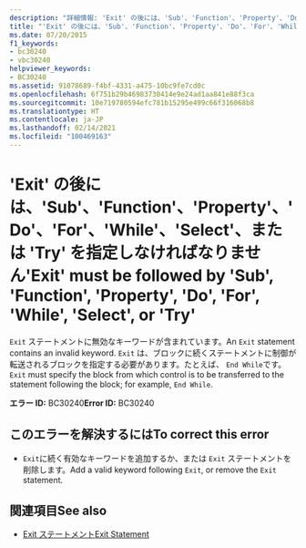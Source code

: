 ```yaml
---
description: "詳細情報: 'Exit' の後には、'Sub'、'Function'、'Property'、'Do'、'For'、'While'、'Select'、または 'Try' を指定しなければなりません"
title: "'Exit' の後には、'Sub'、'Function'、'Property'、'Do'、'For'、'While'、'Select'、または 'Try' を指定しなければなりません"
ms.date: 07/20/2015
f1_keywords:
- bc30240
- vbc30240
helpviewer_keywords:
- BC30240
ms.assetid: 91078689-f4bf-4331-a475-10bc9fe7cd0c
ms.openlocfilehash: 6f751b29b46983730414e9e24ad1aa841e88f3ca
ms.sourcegitcommit: 10e719780594efc781b15295e499c66f316068b8
ms.translationtype: HT
ms.contentlocale: ja-JP
ms.lasthandoff: 02/14/2021
ms.locfileid: "100469163"
---
```

# <a name="exit-must-be-followed-by-sub-function-property-do-for-while-select-or-try"></a><span data-ttu-id="d3ea6-103">'Exit' の後には、'Sub'、'Function'、'Property'、'Do'、'For'、'While'、'Select'、または 'Try' を指定しなければなりません</span><span class="sxs-lookup"><span data-stu-id="d3ea6-103">'Exit' must be followed by 'Sub', 'Function', 'Property', 'Do', 'For', 'While', 'Select', or 'Try'</span></span>

<span data-ttu-id="d3ea6-104">`Exit` ステートメントに無効なキーワードが含まれています。</span><span class="sxs-lookup"><span data-stu-id="d3ea6-104">An `Exit` statement contains an invalid keyword.</span></span> <span data-ttu-id="d3ea6-105">`Exit` は、ブロックに続くステートメントに制御が転送されるブロックを指定する必要があります。たとえば、 `End While`です。</span><span class="sxs-lookup"><span data-stu-id="d3ea6-105">`Exit` must specify the block from which control is to be transferred to the statement following the block; for example, `End While`.</span></span>  
  
 <span data-ttu-id="d3ea6-106">**エラー ID:** BC30240</span><span class="sxs-lookup"><span data-stu-id="d3ea6-106">**Error ID:** BC30240</span></span>  
  
## <a name="to-correct-this-error"></a><span data-ttu-id="d3ea6-107">このエラーを解決するには</span><span class="sxs-lookup"><span data-stu-id="d3ea6-107">To correct this error</span></span>  
  
- <span data-ttu-id="d3ea6-108">`Exit`に続く有効なキーワードを追加するか、または `Exit` ステートメントを削除します。</span><span class="sxs-lookup"><span data-stu-id="d3ea6-108">Add a valid keyword following `Exit`, or remove the `Exit` statement.</span></span>  
  
## <a name="see-also"></a><span data-ttu-id="d3ea6-109">関連項目</span><span class="sxs-lookup"><span data-stu-id="d3ea6-109">See also</span></span>

- [<span data-ttu-id="d3ea6-110">Exit ステートメント</span><span class="sxs-lookup"><span data-stu-id="d3ea6-110">Exit Statement</span></span>](../language-reference/statements/exit-statement.md)
